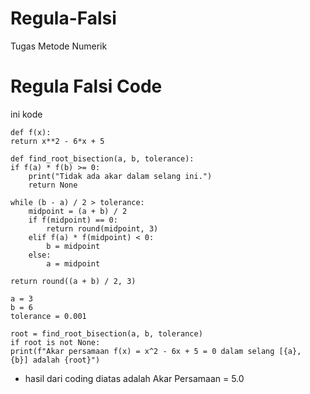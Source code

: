 # Regula-Falsi
Tugas Metode Numerik 

# Regula Falsi Code
ini kode

    def f(x):
    return x**2 - 6*x + 5

    def find_root_bisection(a, b, tolerance):
    if f(a) * f(b) >= 0:
        print("Tidak ada akar dalam selang ini.")
        return None
    
    while (b - a) / 2 > tolerance:
        midpoint = (a + b) / 2
        if f(midpoint) == 0:
            return round(midpoint, 3)
        elif f(a) * f(midpoint) < 0:
            b = midpoint
        else:
            a = midpoint
    
    return round((a + b) / 2, 3)

    a = 3
    b = 6
    tolerance = 0.001

    root = find_root_bisection(a, b, tolerance)
    if root is not None:
    print(f"Akar persamaan f(x) = x^2 - 6x + 5 = 0 dalam selang [{a}, {b}] adalah {root}")
    
* hasil dari coding diatas adalah Akar Persamaan = 5.0
